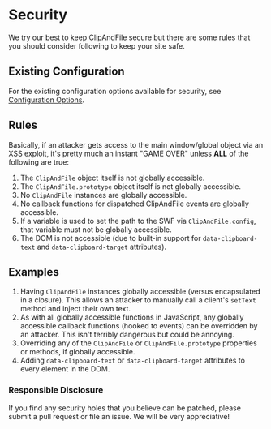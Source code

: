 # Security

We try our best to keep ClipAndFile secure but there are some rules that you should consider following to keep your site safe.


## Existing Configuration

For the existing configuration options available for security, see [Configuration Options](api/ClipAndFile.md#configuration-options).


## Rules

Basically, if an attacker gets access to the main window/global object via an XSS exploit, it's pretty much an instant "GAME OVER" unless **ALL** of the following are true:
 1. The `ClipAndFile` object itself is not globally accessible.
 2. The `ClipAndFile.prototype` object itself is not globally accessible.
 3. No `ClipAndFile` instances are globally accessible.
 4. No callback functions for dispatched ClipAndFile events are globally accessible.
 5. If a variable is used to set the path to the SWF via `ClipAndFile.config`, that variable must not be globally accessible.
 6. The DOM is not accessible (due to built-in support for `data-clipboard-text` and `data-clipboard-target` attributes).

 
## Examples

 1. Having `ClipAndFile` instances globally accessible (versus encapsulated in a closure). This allows an attacker to manually call a client's `setText` method and inject their own text.
 2. As with all globally accessible functions in JavaScript, any globally accessible callback functions (hooked to events) can be overridden by an attacker. This isn't terribly dangerous but could be annoying.
 3. Overriding any of the `ClipAndFile` or `ClipAndFile.prototype` properties or methods, if globally accessible.
 4. Adding `data-clipboard-text` or `data-clipboard-target` attributes to every element in the DOM.

 
### Responsible Disclosure

If you find any security holes that you believe can be patched, please submit a pull request or file an issue. We will be very appreciative!
